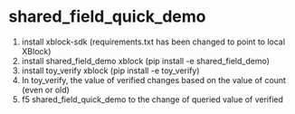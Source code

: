 # shared_field_quick_demo

1. install xblock-sdk (requirements.txt has been changed to point to local XBlock)
2. install shared_field_demo xblock (pip install -e shared_field_demo)
3. install toy_verify xblock (pip install -e toy_verify)
4. In toy_verify, the value of verified changes based on the value of count (even or old)
5. f5 shared_field_quick_demo to the change of queried value of verified
